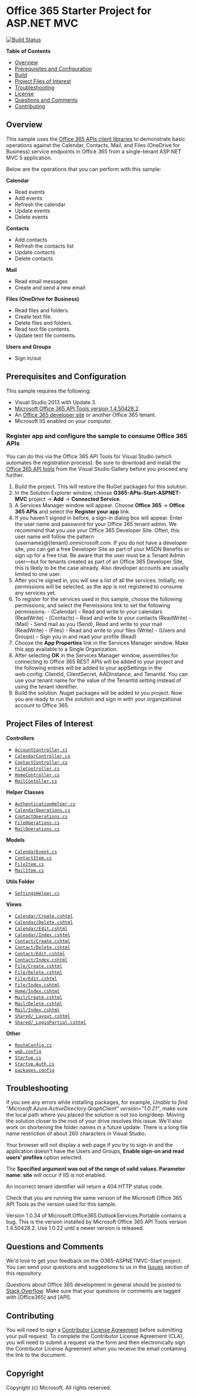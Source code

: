﻿# Office 365 Starter Project for ASP.NET MVC #
[![Build Status](https://travis-ci.org/iambmelt/O365-ASPNETMVC-Start.svg?branch=master)](https://travis-ci.org/iambmelt/O365-ASPNETMVC-Start)

**Table of Contents**

- [Overview](#overview)
- [Prerequisites and Configuration](#prerequisites)
- [Build](#build)
- [Project Files of Interest](#project)
- [Troubleshooting](#troubleshooting)
- [License](https://github.com/OfficeDev/Office-365-APIs-Starter-Project-for-ASPNETMVC/blob/master/LICENSE.txt)
- [Questions and Comments](#questions-and-comments)
- [Contributing](#contributing)

## Overview ##

This sample uses the [Office 365 APIs client libraries](http://aka.ms/kbwa5c) to demonstrate basic operations against the Calendar, Contacts, Mail, and Files (OneDrive for Business) service endpoints in Office 365 from a single-tenant ASP.NET MVC 5 application.  

Below are the operations that you can perform with this sample:

**Calendar**
  - Read events
  - Add events
  - Refresh the calendar
  - Update events
  - Delete events

**Contacts**
  - Add contacts
  - Refresh the contacts list
  - Update contacts
  - Delete contacts
  
**Mail**
  - Read email messages
  - Create and send a new email

**Files (OneDrive for Business)**
  - Read files and folders.
  - Create text file.
  - Delete files and folders.
  - Read text file contents.
  - Update text file contents.
  
**Users and Groups**
  - Sign in/out

<a name="prerequisites"></a>
## Prerequisites and Configuration ##

This sample requires the following:

  - Visual Studio 2013 with Update 3.
  - [Microsoft Office 365 API Tools version 1.4.50428.2](http://aka.ms/k0534n). 
  - An [Office 365 developer site](http://aka.ms/ro9c62) or another Office 365 tenant.
  - Microsoft IIS enabled on your computer.

### Register app and configure the sample to consume Office 365 APIs ###

You can do this via the Office 365 API Tools for Visual Studio (which automates the registration process). Be sure to download and install the [Office 365 API tools](http://aka.ms/k0534n) from the Visual Studio Gallery before you proceed any further.

   1. Build the project. This will restore the NuGet packages for this solution. 
   2. In the Solution Explorer window, choose **O365-APIs-Start-ASPNET-MVC** project -> **Add** -> **Connected Service**.
   2. A Services Manager window will appear. Choose **Office 365** -> **Office 365 APIs** and select the **Register your app** link.
   3. If you haven't signed in before, a sign-in dialog box will appear.  Enter the user name and password for your Office 365 tenant admin. We recommend that you use your Office 365 Developer Site. Often, this user name will follow the pattern {username}@{tenant}.onmicrosoft.com. If you do not have a developer site, you can get a free Developer Site as part of your MSDN Benefits or sign up for a free trial. Be aware that the user must be a Tenant Admin user—but for tenants created as part of an Office 365 Developer Site, this is likely to be the case already. Also developer accounts are usually limited to one user.
   4. After you're signed in, you will see a list of all the services. Initially, no permissions will be selected, as the app is not registered to consume any services yet. 
   5. To register for the services used in this sample, choose the following permissions, and select the Permissions link to set the following permissions:
	- (Calendar) – Read and write to your calendars (ReadWrite)
	- (Contacts) – Read and write to your contacts (ReadWrite)
	- (Mail) - Send mail as you (Send), Read and write to your mail (ReadWrite)
	- (Files) - Read and write to your files (Write)
	- (Users and Groups) – Sign you in and read your profile (Read)
   6. Choose the **App Properties** link in the Services Manager window. Make this app available to a Single Organization. 
   7. After selecting **OK** in the Services Manager window, assemblies for connecting to Office 365 REST APIs will be added to your project and the following entries will be added to your appSettings in the web.config: ClientId, ClientSecret, AADInstance, and TenantId. You can use your tenant name for the value of the TenantId setting instead of using the tenant identifier.
   8. Build the solution. Nuget packages will be added to you project. Now you are ready to run the solution and sign in with your organizational account to Office 365.

<a name="project"></a>
## Project Files of Interest ##

**Controllers**
   - [```AccountController.cs```](O365-APIs-Start-ASPNET-MVC/Controllers/AccountController.cs)
   - [```CalendarController.cs```](O365-APIs-Start-ASPNET-MVC/Controllers/CalendarController.cs)
   - [```ContactController.cs```](O365-APIs-Start-ASPNET-MVC/Controllers/ContactController.cs)
   - [```FileController.cs```](O365-APIs-Start-ASPNET-MVC/Controllers/FileController.cs)
   - [```HomeController.cs```](O365-APIs-Start-ASPNET-MVC/Controllers/HomeController.cs)
   - [```MailContoller.cs```](O365-APIs-Start-ASPNET-MVC/Controllers/MailController.cs)

**Helper Classes**
   - [```AuthenticationHelper.cs```](O365-APIs-Start-ASPNET-MVC/Helpers/AuthenticationHelper.cs)
   - [```CalendarOperations.cs```](O365-APIs-Start-ASPNET-MVC/Helpers/CalendarOperations.cs)
   - [```ContactOperations.cs```](O365-APIs-Start-ASPNET-MVC/Helpers/ContactOperations.cs)
   - [```FileOperations.cs```](O365-APIs-Start-ASPNET-MVC/Helpers/FileOperations.cs)
   - [```MailOperations.cs```](O365-APIs-Start-ASPNET-MVC/Helpers/MailOperations.cs)
 
**Models**
   - [```CalendarEvent.cs```](O365-APIs-Start-ASPNET-MVC/Models/CalendarEvent.cs)
   - [```ContactItem.cs```](O365-APIs-Start-ASPNET-MVC/Models/ContactItem.cs)
   - [```FileItem.cs```](O365-APIs-Start-ASPNET-MVC/Models/FileItem.cs)
   - [```MailItem.cs```](O365-APIs-Start-ASPNET-MVC/Models/MailItem.cs)

**Utils Folder** 
   - [```SettingsHelper.cs```](O365-APIs-Start-ASPNET-MVC/Utils/SettingsHelper.cs)

**Views**
   - [```Calendar/Create.cshtml```](O365-APIs-Start-ASPNET-MVC/Views/Calendar/Create.cshtml)
   - [```Calendar/Delete.cshtml```](O365-APIs-Start-ASPNET-MVC/Views/Calendar/Delete.cshtml)
   - [```Calendar/Edit.cshtml```](O365-APIs-Start-ASPNET-MVC/Views/Calendar/Edit.cshtml)
   - [```Calendar/Index.cshtml```](O365-APIs-Start-ASPNET-MVC/Views/Calendar/Index.cshtml)
   - [```Contact/Create.cshtml```](O365-APIs-Start-ASPNET-MVC/Views/Contact/Create.cshtml)
   - [```Contact/Delete.cshtml```](O365-APIs-Start-ASPNET-MVC/Views/Contact/Delete.cshtml)
   - [```Contact/Edit.cshtml```](O365-APIs-Start-ASPNET-MVC/Views/Contact/Edit.cshtml)
   - [```Contact/Index.cshtml```](O365-APIs-Start-ASPNET-MVC/Views/Contact/Index.cshtml)
   - [```File/Create.cshtml```](O365-APIs-Start-ASPNET-MVC/Views/File/Create.cshtml)
   - [```File/Delete.cshtml```](O365-APIs-Start-ASPNET-MVC/Views/File/Delete.cshtml)
   - [```File/Edit.cshtml```](O365-APIs-Start-ASPNET-MVC/Views/File/Edit.cshtml)
   - [```File/Index.cshtml```](O365-APIs-Start-ASPNET-MVC/Views/File/Index.cshtml)
   - [```Home/Index.cshtml```](O365-APIs-Start-ASPNET-MVC/Views/Home/Index.cshtml)
   - [```Mail/Create.cshtml```](O365-APIs-Start-ASPNET-MVC/Views/Mail/Create.cshtml)
   - [```Mail/Delete.cshtml```](O365-APIs-Start-ASPNET-MVC/Views/Mail/Delete.cshtml)
   - [```Mail/Index.cshtml```](O365-APIs-Start-ASPNET-MVC/Views/Mail/Index.cshtml)
   - [```Shared/_Layout.cshtml```](O365-APIs-Start-ASPNET-MVC/Views/Shared/_Layout.cshtml)
   - [```Shared/_LoginPartial.cshtml```](O365-APIs-Start-ASPNET-MVC/Views/Shared/_LoginPartial.cshtml)

**Other**
   - [```RouteConfig.cs```](O365-APIs-Start-ASPNET-MVC/App_Start/RouteConfig.cs)
   - [```web.config```](O365-APIs-Start-ASPNET-MVC/Web.config)
   - [```Startup.cs```](O365-APIs-Start-ASPNET-MVC/Startup.cs)
   - [```Startup.Auth.cs```](O365-APIs-Start-ASPNET-MVC/App_Start/Startup.Auth.cs)
   - [```packages.config```](O365-APIs-Start-ASPNET-MVC/packages.config)

## Troubleshooting ##

If you see any errors while installing packages, for example, *Unable to find "Microsoft.Azure.ActiveDirectory.GraphClient" version="1.0.21"*, make sure the local path where you placed the solution is not too long/deep. Moving the solution closer to the root of your drive resolves this issue. We'll also work on shortening the folder names in a future update. There is a long file name restriction of about 260 characters in Visual Studio. 

Your browser will not display a web page if you try to sign-in and the application doesn't have the Users and Groups,  **Enable sign-on and read users’ profiles** option selected. 

The **Specified argument was out of the range of valid values. Parameter name: site** will occur if IIS is not enabled. 

An incorrect tenant identifier will return a 404 HTTP status code. 

Check that you are running the same version of the Microsoft Office 365 API Tools as the version used for this sample. 

Version 1.0.34 of Microsoft.Office365.OutlookServices.Portable contains a bug. This is the version installed by Microsoft Office 365 API Tools version 1.4.50428.2. Use 1.0.22 until a newer version is released.  


## Questions and Comments

We'd love to get your feedback on the O365-ASPNETMVC-Start project. You can send your questions and suggestions to us in the [Issues](https://github.com/OfficeDev/O365-ASPNETMVC-Start/issues) section of this repository.

Questions about Office 365 development in general should be posted to [Stack Overflow](http://stackoverflow.com/questions/tagged/Office365+API). Make sure that your questions or comments are tagged with [Office365] and [API].

## Contributing
You will need to sign a [Contributor License Agreement](https://cla.microsoft.com) before submitting your pull request. To complete the Contributor License Agreement (CLA), you will need to submit a request via the form and then electronically sign the Contributor License Agreement when you receive the email containing the link to the document. 



## Copyright ##

Copyright (c) Microsoft. All rights reserved.


